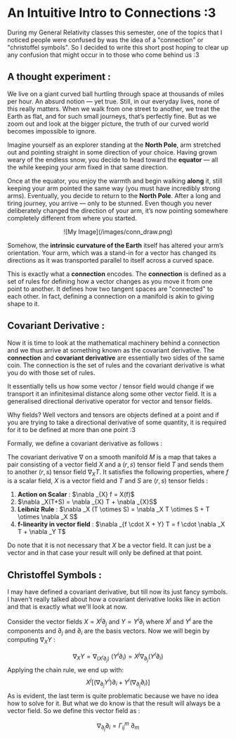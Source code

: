 # An Intuitive Intro to Connections :3

During my General Relativity classes this semester, one of the topics that I noticed people were confused by was the idea of a "connection" or "christoffel symbols". So I decided to write this short post hoping to clear up any confusion that might occur in to those who come behind us :3

## A thought experiment :

We live on a giant curved ball hurtling through space at thousands of miles per hour. An absurd notion — yet true. Still, in our everyday lives, none of this really matters. When we walk from one street to another, we treat the Earth as flat, and for such small journeys, that’s perfectly fine. But as we zoom out and look at the bigger picture, the truth of our curved world becomes impossible to ignore.

Imagine yourself as an explorer standing at the **North Pole**, arm stretched out and pointing straight in some direction of your choice. Having grown weary of the endless snow, you decide to head toward the **equator** — all the while keeping your arm fixed in that same direction.

Once at the equator, you enjoy the warmth and begin walking **along** it, still keeping your arm pointed the same way (you must have incredibly strong arms). Eventually, you decide to return to the **North Pole**. After a long and tiring journey, you arrive — only to be stunned. Even though you never deliberately changed the direction of your arm, it’s now pointing somewhere completely different from where you started.

<center>
![My Image](/images/conn_draw.png)
</center>

Somehow, the **intrinsic curvature of the Earth** itself has altered your arm’s orientation. Your arm, which was a stand-in for a vector has changed its directions as it was transported parallel to itself across a curved space. 

This is exactly what a **connection** encodes. The **connection** is defined as a set of rules for defining how a vector changes as you move it from one point to another. It defines how two tangent spaces are "connected" to each other. In fact, defining a connection on a manifold is akin to giving shape to it.

## Covariant Derivative :

Now it is time to look at the mathematical machinery behind a connection and we thus arrive at something known as the covariant derivative. The **connection** and **covariant derivative** are essentially two sides of the same coin. The connection is the set of rules and the covariant derivative is what you do with those set of rules.

It essentially tells us how some vector / tensor field  would change if we transport it an infinitesimal distance along some other vector field. It is a generalised directional derivative operator for vector and tensor fields.  

Why fields? Well vectors  and tensors are objects defined at  a point and if you are trying to take a directional derivative of some quantity, it is required for it to be defined at more than one point :3

Formally, we define a covariant derivative as follows :

The covariant derivative $\nabla$ on a smooth manifold $M$ is a map that takes a pair consisting of a vector field $X$ and a $(r,s)$ tensor field $T$ and sends them to another $(r,s)$ tensor field $\nabla _{X} T$. It satisfies the following properties, where $f$ is a scalar field, $X$ is a vector field and $T$ and $S$ are $(r,s)$ tensor fields :

<div class="nice-list">
  <ol>
    <li><strong>Action on Scalar</strong> : $\nabla _{X} f =  X(f)$</li>
    <li>$\nabla _X(T+S) = \nabla _{X} T + \nabla _{X}S$</li>
    <li><strong>Leibniz Rule</strong> : $\nabla _X (T  \otimes S) = \nabla _X T \otimes S + T \otimes \nabla _X S$</li>
    <li><strong>f-linearity in vector field</strong> : $\nabla _{f \cdot X + Y} T = f \cdot \nabla _X T + \nabla _Y T$</li>
  </ol>
</div>

Do note that it is not necessary that $X$ be a vector field. It can just be a vector and in that case your result will only be defined at that point.

## Christoffel Symbols :

I may have defined a covariant derivative, but till now its just fancy symbols. I haven't really talked about how a covariant derivative looks like in action and that is exactly what we'll look at now.

Consider the vector fields $X = X^j \partial _{j}$ and $Y = Y^i \partial _i$ where $X^j$ and $Y^i$ are the components and $\partial _j$ and $\partial _i$ are the basis vectors. Now we will begin by computing $\nabla _X Y$ :

$$
\nabla _{X} Y = \nabla _{(X^j \partial_{j})} \ (Y^i \partial _{i}) = X^j \nabla _{\partial _{j}} (Y^i \partial_{i})
$$
Applying the chain rule, we end up with:
$$
X^j \bigg[(\nabla _{\partial _{j}} Y^i) \partial _{i} + Y^i (\nabla _{\partial _{j}} \partial _{i} )\bigg]
$$
As is evident, the last term is quite problematic because we have no idea how to solve for it. But what we do know is that the result will always be a vector field. So we define this vector field as :

$$
\nabla _{\partial _{j}} \partial _{i} = \Gamma^m_{ij} \ \partial_{m}
$$


